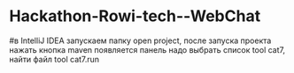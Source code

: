 # Hackathon-Rowi-tech--WebChat
#в IntelliJ IDEA запускаем папку open project, после запуска проекта нажать кнопка maven появляется панель надо выбрать список tool cat7, найти файл tool cat7.run
